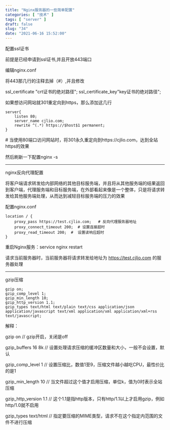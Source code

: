 ```yaml
---
title: "Nginx服务器的一些简单配置"
categories: [ "技术" ]
tags: [ "server" ]
draft: false
slug: "34"
date: "2021-06-16 15:52:00"
---
```


配置ssl证书

前提是已经申请到ssl证书,并且开放443端口

编辑nginx.conf

将443那几行的注释去掉（#）,并且修改

ssl_certificate "crt证书的绝对路径";
ssl_certificate_key"key证书的绝对路径";


如果想访问网站就301重定向到https，那么添加这几行

    server{
        listen 80;
        server_name cjlio.com;
        rewrite ^(.*) https://$host$1 permanent;
    }

\# 当使用80端口访问网站时，将301永久重定向到https://cjlio.com，达到全站https的效果

然后刷新一下配置nginx -s



---

nginx反向代理配置

将客户端请求转发给内部网络的其他目标服务端，并且将从其他服务端的结果返回到客户端，代理服务端和目标服务端，在外部看起来像是一个整体，只是将请求转发给其他服务端处理，从而达到减轻目标服务端的压力的效果

配置nginx.conf

    location / {
        proxy_pass https://test.cjlio.com;   # 反向代理服务器地址
        proxy_connect_timeout 200;  # 设置连接超时
        proxy_read_timeout 200;  #  设置读响应超时
    }

重启Nginx服务：service nginx restart


请求当前服务器时，当前服务器将请求转发给地址为 https://test.cjlio.com 的服务器处理


---

gzip压缩

    gzip on;
    gzip_comp_level 1; 
    gzip_min_length 10;
    gzip_http_version 1.1;
    gzip_types text/html text/plain text/css application/json application/javascript text/xml application/xml application/xml+rss text/javascript;


解释：

gzip on // gzip开启，关闭是off

gzip_buffers 16 8k // 设置处理请求压缩的缓冲区数量和大小，一般不会设置，默认

gzip_comp_level 1 // 设置压缩比，数值1至9，压缩文件越小越吃CPU，最性价比的是1

gzip_min_length 10 // 当文件超过这个值才启用压缩，单位k，值为0时表示全站压缩

gzip_http_version 1.1 // 这个1.1是指http版本，只有http/1.1以上才启用gzip，例如http/1.0就不启用

gzip_types text/html // 指定要压缩的MIME类型，请求不在这个指定内范围的文件不进行压缩